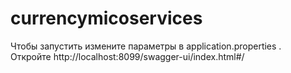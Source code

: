 # currencymicoservices
Чтобы запустить измените параметры в application.properties . <br>
Откройте http://localhost:8099/swagger-ui/index.html#/
